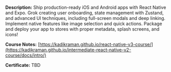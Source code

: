 **Description:** Ship production-ready iOS and Android apps with React Native and Expo. Grok creating user onboarding, state management with Zustand, and advanced UI techniques, including full-screen modals and deep linking. Implement native features like image selection and quick actions. Package and deploy your app to stores with proper metadata, splash screens, and icons!

**Course Notes:** [https://kadikraman.github.io/react-native-v3-course/](https://kadikraman.github.io/intermediate-react-native-v2-course/docs/intro/)

**Certificate:** TBD

